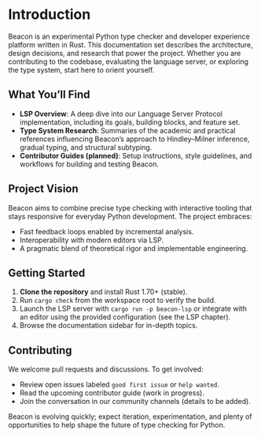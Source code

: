 # Introduction

Beacon is an experimental Python type checker and developer experience platform written in Rust. This documentation set describes the architecture, design decisions, and research that power the project. Whether you are contributing to the codebase, evaluating the language server, or exploring the type system, start here to orient yourself.

## What You’ll Find

- **LSP Overview**: A deep dive into our Language Server Protocol implementation, including its goals, building blocks, and feature set.
- **Type System Research**: Summaries of the academic and practical references influencing Beacon’s approach to Hindley–Milner inference, gradual typing, and structural subtyping.
- **Contributor Guides (planned)**: Setup instructions, style guidelines, and workflows for building and testing Beacon.

## Project Vision

Beacon aims to combine precise type checking with interactive tooling that stays responsive for everyday Python development. The project embraces:

- Fast feedback loops enabled by incremental analysis.
- Interoperability with modern editors via LSP.
- A pragmatic blend of theoretical rigor and implementable engineering.

## Getting Started

1. **Clone the repository** and install Rust 1.70+ (stable).
2. Run `cargo check` from the workspace root to verify the build.
3. Launch the LSP server with `cargo run -p beacon-lsp` or integrate with an editor using the provided configuration (see the LSP chapter).
4. Browse the documentation sidebar for in-depth topics.

## Contributing

We welcome pull requests and discussions. To get involved:

- Review open issues labeled `good first issue` or `help wanted`.
- Read the upcoming contributor guide (work in progress).
- Join the conversation in our community channels (details to be added).

Beacon is evolving quickly; expect iteration, experimentation, and plenty of opportunities to help shape the future of type checking for Python.
